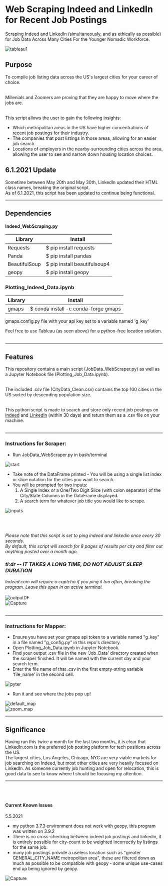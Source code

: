# Web Scraping Indeed and LinkedIn for Recent Job Postings
Scraping Indeed and LinkedIn (simultaneously, and as ethically as possible) for Job Data Across Many Cities For the Younger Nomadic Workforce.

![tableau1](https://user-images.githubusercontent.com/14188580/120518734-7d06ae80-c397-11eb-8a71-bef01fe4f535.PNG)

## Purpose
To compile job listing data across the US's largest cities for your career of choice.<br></br>

Millenials and Zoomers are proving that they are happy to move where the jobs are.<br></br>

This script allows the user to gain the following insights:
* Which metropolitan areas in the US have higher concentrations of recent job postings for their industry.
* The companies that post listings in those areas, allowing for an easier job search.
* Locations of employers in the nearby-surrounding cities across the area, allowing the user to see and narrow down housing location choices.

## 6.1.2021 Update
Sometime between May 20th and May 30th, LinkedIn updated their HTML class names, breaking the original script.</br>
As of 6.1.2021, this script has been updated to continue being functional.</br>

<hr>

## Dependencies 
#### Indeed_WebScraping.py
Library|Install
-------|-------
Requests|$ pip install requests
Panda| $ pip install pandas
BeautifulSoup|$ pip install beautifulsoup4
geopy|$ pip install geopy

### Plotting_Indeed_Data.ipynb
Library|Install
-------|-------
gmaps|$ conda install -c conda-forge gmaps

gmaps.config.py file with your api key set to a variable named 'g_key'

Feel free to use Tableau (as seen above) for a python-free location solution.
<br></br>
<hr>

## Features
This repository contains a main script (JobData_WebScraper.py) as well as a Jupyter Notebook file (Plotting_Job_Data.ipynb).<br></br>

The included .csv file (CityData_Clean.csv) contains the top 100 cities in the US sorted by descending population size.<br></br>


This python script is made to search and store only recent job postings on [Indeed](https://www.indeed.com/) and [LinkedIn](https://www.linkedin.com/jobs/) (within 30 days) and return them as a .csv file on your machine.<br></br>

<hr>

### Instructions for Scraper:
* Run JobData_WebScraper.py in bash/terminal

![start](https://user-images.githubusercontent.com/14188580/115120316-82887080-9f72-11eb-8b2d-9c420387291e.PNG)

* Take note of the DataFrame printed - You will be using a single list index or slice notation for the cities you want to search.
* You will be prompted for two inputs:
  1. A Single Index or a One/Two Digit Slice (with colon separator) of the City/State Columns in the DataFrame displayed.
  2. A search term for whatever job title you would like to scrape.

![inputs](https://user-images.githubusercontent.com/14188580/115120324-887e5180-9f72-11eb-95e3-e4b99ded82e4.PNG)

<br></br>

*Please note that this script is set to ping indeed and linkedin once every 30 seconds.*<br>
*By default, this script will search for 8 pages of results per city and filter out anything posted over a month ago.*<br>
### *tl:dr -- IT TAKES A LONG TIME, DO NOT ADJUST SLEEP DURATION*<br>
*Indeed.com will require a captcha if you ping it too often, breaking the program. Leave this open in an active terminal.*
<br></br>
![outputDF](https://user-images.githubusercontent.com/14188580/114607521-43041080-9c62-11eb-95d3-0de4f5f9ee02.PNG)
</br>
![Capture](https://user-images.githubusercontent.com/14188580/117185367-602e8980-ad9f-11eb-943a-4a616541ce19.PNG)
<br></br>

<hr>

### Instructions for Mapper:
* Ensure you have set your gmaps api token to a variable named "g_key" in a file named "g_config.py" in this repo's directory.
* Open Plotting_Job_Data.ipynb in Jupyter Notebook.
* Find your output .csv file in the new 'Job_Data' directory created when the scraper finished. It will be named with the current day and your search term.
* Enter the file name of that .csv in the first empty-string variable 'file_name' in the second cell.

![pyter](https://user-images.githubusercontent.com/14188580/114608636-827f2c80-9c63-11eb-8acf-073e63f80182.PNG)

* Run it and see where the jobs pop up!

![default_map](https://user-images.githubusercontent.com/14188580/117653224-bf9ee780-b159-11eb-936b-8a2309b69a05.PNG)
<br>
![zoom_map](https://user-images.githubusercontent.com/14188580/117653246-c3326e80-b159-11eb-9ded-8e6edf826b4a.PNG)

<hr>

## Significance
Having run this twice a month for the last two months, it is clear that LinkedIn.com is the preferred job posting platform for tech positions across the US.</br>
The largest cities, Los Angeles, Chicago, NYC are very viable markets for job searching on Indeed, but most other cities are very heavily focused on LinkedIn.
As someone currently job hunting and open for relocation, this is good data to see to know where I should be focusing my attention.
<hr>

<br></br>
#### Current Known Issues
5.5.2021<br>
- my python 3.7.3 environment does not work with geopy, this program was written on 3.9.2
- There is no cross-checking between indeed job postings and linkedin, it is entirely possible for city-count to be weighted incorrectly by listings for the same job.
- many job postings provide a useless location such as "greater GENERAL_CITY_NAME metropolitan area", these are filtered down as much as possible to be compatible with geopy - some unique use-cases end up being ignored by geopy.

![Capture](https://user-images.githubusercontent.com/14188580/117188888-2bbccc80-ada3-11eb-8723-64c2895aa2b7.PNG)


